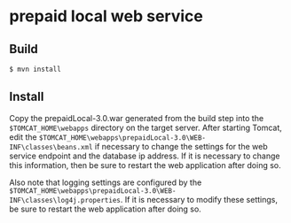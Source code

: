 # prepaid local web service

## Build

```bash
$ mvn install
```

## Install

Copy the prepaidLocal-3.0.war generated from the build step into the `$TOMCAT_HOME\webapps` directory on the target server.  After starting Tomcat, edit the `$TOMCAT_HOME\webapps\prepaidLocal-3.0\WEB-INF\classes\beans.xml`
if necessary to change the settings for the web service endpoint and the database ip address.  If it is necessary to change this information, then be sure to restart the web application after doing so.

Also note that logging settings are configured by the `$TOMCAT_HOME\webapps\prepaidLocal-3.0\WEB-INF\classes\log4j.properties`.  If it is necessary to modify these settings, be sure to restart the web application after doing so.


